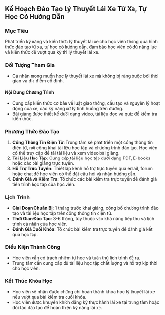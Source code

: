 ## Kế Hoạch Đào Tạo Lý Thuyết Lái Xe Từ Xa, Tự Học Có Hướng Dẫn

### Mục Tiêu

Phát triển kỹ năng và kiến thức lý thuyết lái xe cho học viên thông qua hình thức đào tạo từ xa, tự học có hướng dẫn, đảm bảo học viên có đủ năng lực và kiến thức để vượt qua kỳ thi lý thuyết lái xe.

### Đối Tượng Tham Gia

- Cá nhân mong muốn học lý thuyết lái xe mà không bị ràng buộc bởi thời gian và địa điểm cố định.

#### Nội Dung Chương Trình

- Cung cấp kiến thức cơ bản về luật giao thông, cấu tạo và nguyên lý hoạt động của xe, các kỹ năng xử lý tình huống trên đường.
- Bài giảng được thiết kế dưới dạng video, tài liệu đọc và quiz để kiểm tra kiến thức.

### Phương Thức Đào Tạo

1. **Cổng Thông Tin Điện Tử**: Trung tâm sẽ phát triển một cổng thông tin điện tử, nơi công khai tài liệu học tập và chương trình đào tạo. Học viên có thể truy cập để tải tài liệu và xem video bài giảng.
2. **Tài Liệu Học Tập**: Cung cấp tài liệu học tập dưới dạng PDF, E-books hoặc các bài giảng trực tuyến.
3. **Hỗ Trợ Trực Tuyến**: Thiết lập kênh hỗ trợ trực tuyến qua email, forum hoặc chat để học viên có thể đặt câu hỏi và nhận hướng dẫn.
4. **Đánh Giá và Kiểm Tra**: Tổ chức các bài kiểm tra trực tuyến để đánh giá tiến trình học tập của học viên.

### Lịch Trình

- **Giai Đoạn Chuẩn Bị**: 1 tháng trước khai giảng, công bố chương trình đào tạo và tài liệu học tập trên cổng thông tin điện tử.
- **Thời Gian Đào Tạo**: 3-6 tháng, tùy thuộc vào khả năng tiếp thu và lịch trình cá nhân của học viên.
- **Đánh Giá Cuối Khóa**: Tổ chức bài kiểm tra trực tuyến để đánh giá kết quả học tập.

### Điều Kiện Thành Công

- Học viên cần có trách nhiệm tự học và tuân thủ lịch trình đề ra.
- Trung tâm cần cung cấp đủ tài liệu học tập chất lượng và hỗ trợ kịp thời cho học viên.

### Kết Thúc Khóa Học

- Học viên sẽ nhận được chứng chỉ hoàn thành khóa học lý thuyết lái xe nếu vượt qua bài kiểm tra cuối khóa.
- Học viên được khuyến khích đăng ký thực hành lái xe tại trung tâm hoặc đối tác đào tạo để hoàn thiện kỹ năng lái xe.
